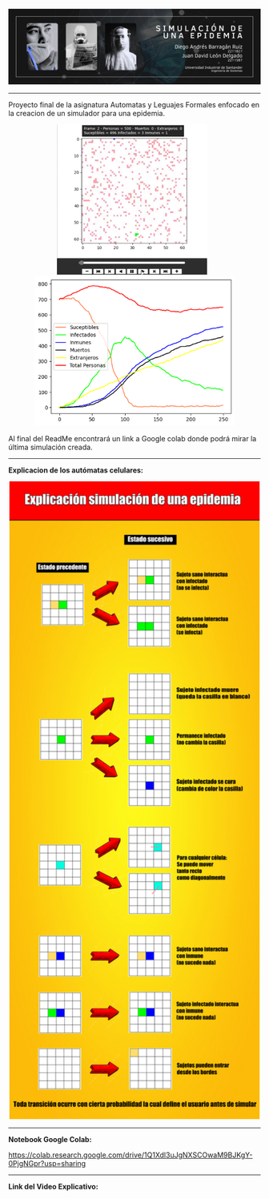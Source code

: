 ![BannerProyecto](https://raw.githubusercontent.com/JuanLeon04/Proyecto-Automatas-Epidemia-UIS/refs/heads/main/imagenes/BannerSimulacionEpidemia.png)

---

Proyecto final de la asignatura Automatas y Leguajes Formales enfocado en la creacion de un simulador para una epidemia.

<p align="center">
  <img src="https://raw.githubusercontent.com/JuanLeon04/Proyecto-Automatas-Epidemia-UIS/refs/heads/main/imagenes/GifSimulacion.gif" alt="GifDeLaSimulacion" width="300" style="display: inline-block; margin-right: 10px;">
  <img src="https://raw.githubusercontent.com/JuanLeon04/Proyecto-Automatas-Epidemia-UIS/refs/heads/main/imagenes/EvolucionEnFuncionDelTiempo.png" alt="EvolucionEnFuncionDelTiempo" width="400" style="display: inline-block;">
</p>

Al final del ReadMe encontrará un link a Google colab donde podrá mirar la última simulación creada.

---

**Explicacion de los autómatas celulares:**

<p align="center">
  <img src="https://raw.githubusercontent.com/JuanLeon04/Proyecto-Automatas-Epidemia-UIS/refs/heads/main/DiagramaDeTransiciones.png" width="500">
</p>

---

**Notebook Google Colab:**

https://colab.research.google.com/drive/1Q1Xdl3uJgNXSCOwaM9BJKgY-0PjgNGpr?usp=sharing

---

**Link del Video Explicativo:**
